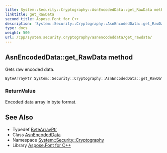 ```yaml
---
title: System::Security::Cryptography::AsnEncodedData::get_RawData method
linktitle: get_RawData
second_title: Aspose.Font for C++
description: 'System::Security::Cryptography::AsnEncodedData::get_RawData method. Gets raw encoded data in C++.'
type: docs
weight: 500
url: /cpp/system.security.cryptography/asnencodeddata/get_rawdata/
---
```

## AsnEncodedData::get_RawData method


Gets raw encoded data.

```cpp
ByteArrayPtr System::Security::Cryptography::AsnEncodedData::get_RawData() const
```


### ReturnValue

Encoded data array in byte format.

## See Also

* Typedef [ByteArrayPtr](../../../system/bytearrayptr/)
* Class [AsnEncodedData](../)
* Namespace [System::Security::Cryptography](../../)
* Library [Aspose.Font for C++](../../../)
